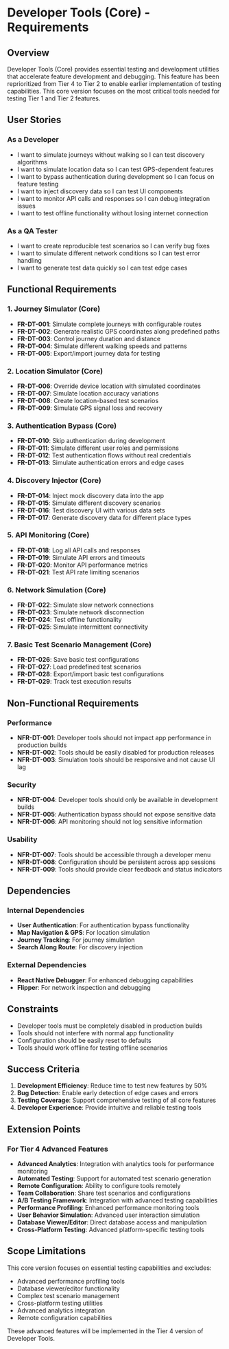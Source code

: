 # Developer Tools (Core) - Requirements

## Overview

Developer Tools (Core) provides essential testing and development utilities that accelerate feature development and debugging. This feature has been reprioritized from Tier 4 to Tier 2 to enable earlier implementation of testing capabilities. This core version focuses on the most critical tools needed for testing Tier 1 and Tier 2 features.

## User Stories

### As a Developer
- I want to simulate journeys without walking so I can test discovery algorithms
- I want to simulate location data so I can test GPS-dependent features
- I want to bypass authentication during development so I can focus on feature testing
- I want to inject discovery data so I can test UI components
- I want to monitor API calls and responses so I can debug integration issues
- I want to test offline functionality without losing internet connection

### As a QA Tester
- I want to create reproducible test scenarios so I can verify bug fixes
- I want to simulate different network conditions so I can test error handling
- I want to generate test data quickly so I can test edge cases

## Functional Requirements

### 1. Journey Simulator (Core)
- **FR-DT-001**: Simulate complete journeys with configurable routes
- **FR-DT-002**: Generate realistic GPS coordinates along predefined paths
- **FR-DT-003**: Control journey duration and distance
- **FR-DT-004**: Simulate different walking speeds and patterns
- **FR-DT-005**: Export/import journey data for testing

### 2. Location Simulator (Core)
- **FR-DT-006**: Override device location with simulated coordinates
- **FR-DT-007**: Simulate location accuracy variations
- **FR-DT-008**: Create location-based test scenarios
- **FR-DT-009**: Simulate GPS signal loss and recovery

### 3. Authentication Bypass (Core)
- **FR-DT-010**: Skip authentication during development
- **FR-DT-011**: Simulate different user roles and permissions
- **FR-DT-012**: Test authentication flows without real credentials
- **FR-DT-013**: Simulate authentication errors and edge cases

### 4. Discovery Injector (Core)
- **FR-DT-014**: Inject mock discovery data into the app
- **FR-DT-015**: Simulate different discovery scenarios
- **FR-DT-016**: Test discovery UI with various data sets
- **FR-DT-017**: Generate discovery data for different place types

### 5. API Monitoring (Core)
- **FR-DT-018**: Log all API calls and responses
- **FR-DT-019**: Simulate API errors and timeouts
- **FR-DT-020**: Monitor API performance metrics
- **FR-DT-021**: Test API rate limiting scenarios

### 6. Network Simulation (Core)
- **FR-DT-022**: Simulate slow network connections
- **FR-DT-023**: Simulate network disconnection
- **FR-DT-024**: Test offline functionality
- **FR-DT-025**: Simulate intermittent connectivity

### 7. Basic Test Scenario Management (Core)
- **FR-DT-026**: Save basic test configurations
- **FR-DT-027**: Load predefined test scenarios
- **FR-DT-028**: Export/import basic test configurations
- **FR-DT-029**: Track test execution results

## Non-Functional Requirements

### Performance
- **NFR-DT-001**: Developer tools should not impact app performance in production builds
- **NFR-DT-002**: Tools should be easily disabled for production releases
- **NFR-DT-003**: Simulation tools should be responsive and not cause UI lag

### Security
- **NFR-DT-004**: Developer tools should only be available in development builds
- **NFR-DT-005**: Authentication bypass should not expose sensitive data
- **NFR-DT-006**: API monitoring should not log sensitive information

### Usability
- **NFR-DT-007**: Tools should be accessible through a developer menu
- **NFR-DT-008**: Configuration should be persistent across app sessions
- **NFR-DT-009**: Tools should provide clear feedback and status indicators

## Dependencies

### Internal Dependencies
- **User Authentication**: For authentication bypass functionality
- **Map Navigation & GPS**: For location simulation
- **Journey Tracking**: For journey simulation
- **Search Along Route**: For discovery injection

### External Dependencies
- **React Native Debugger**: For enhanced debugging capabilities
- **Flipper**: For network inspection and debugging

## Constraints

- Developer tools must be completely disabled in production builds
- Tools should not interfere with normal app functionality
- Configuration should be easily reset to defaults
- Tools should work offline for testing offline scenarios

## Success Criteria

1. **Development Efficiency**: Reduce time to test new features by 50%
2. **Bug Detection**: Enable early detection of edge cases and errors
3. **Testing Coverage**: Support comprehensive testing of all core features
4. **Developer Experience**: Provide intuitive and reliable testing tools

## Extension Points

### For Tier 4 Advanced Features
- **Advanced Analytics**: Integration with analytics tools for performance monitoring
- **Automated Testing**: Support for automated test scenario generation
- **Remote Configuration**: Ability to configure tools remotely
- **Team Collaboration**: Share test scenarios and configurations
- **A/B Testing Framework**: Integration with advanced testing capabilities
- **Performance Profiling**: Enhanced performance monitoring tools
- **User Behavior Simulation**: Advanced user interaction simulation
- **Database Viewer/Editor**: Direct database access and manipulation
- **Cross-Platform Testing**: Advanced platform-specific testing tools

## Scope Limitations

This core version focuses on essential testing capabilities and excludes:
- Advanced performance profiling tools
- Database viewer/editor functionality
- Complex test scenario management
- Cross-platform testing utilities
- Advanced analytics integration
- Remote configuration capabilities

These advanced features will be implemented in the Tier 4 version of Developer Tools. 